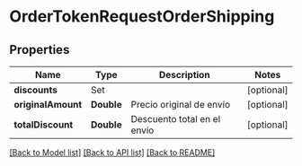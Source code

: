 # OrderTokenRequestOrderShipping

## Properties
Name | Type | Description | Notes
------------ | ------------- | ------------- | -------------
**discounts** | Set<OrderTokenRequestOrderItemsInnerDiscountsInner> |  | [optional] 
**originalAmount** | **Double** | Precio original de envío | [optional] 
**totalDiscount** | **Double** | Descuento total en el envío | [optional] 

[[Back to Model list]](../README.md#documentation-for-models) [[Back to API list]](../README.md#documentation-for-api-endpoints) [[Back to README]](../README.md)


